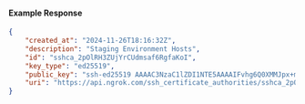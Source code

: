 <!-- Code generated for API Clients. DO NOT EDIT. -->

#### Example Response

```json
{
	"created_at": "2024-11-26T18:16:32Z",
	"description": "Staging Environment Hosts",
	"id": "sshca_2pOlRH3ZUjYrCUdmsaf6RgfaKoI",
	"key_type": "ed25519",
	"public_key": "ssh-ed25519 AAAAC3NzaC1lZDI1NTE5AAAAIFvhg6Q0XMMJpx+mg4nNhDmFFRo9jQ/U/H5w50DyHVjK",
	"uri": "https://api.ngrok.com/ssh_certificate_authorities/sshca_2pOlRH3ZUjYrCUdmsaf6RgfaKoI"
}
```

